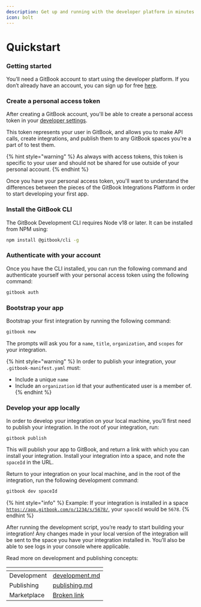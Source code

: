 ```yaml
---
description: Get up and running with the developer platform in minutes.
icon: bolt
---
```


# Quickstart

### Getting started

You’ll need a GitBook account to start using the developer platform. If you don’t already have an account, you can sign up for free [here](https://app.gitbook.com/join).

### Create a personal access token

After creating a GitBook account, you'll be able to create a personal access token in your [developer settings](https://app.gitbook.com/account/developer).

This token represents your user in GitBook, and allows you to make API calls, create integrations, and publish them to any GitBook spaces you're a part of to test them.

{% hint style="warning" %}
As always with access tokens, this token is specific to your user and should not be shared for use outside of your personal account.
{% endhint %}

Once you have your personal access token, you'll want to understand the differences between the pieces of the GitBook Integrations Platform in order to start developing your first app.

### Install the GitBook CLI

The GitBook Development CLI requires Node v18 or later. It can be installed from NPM using:

```bash
npm install @gitbook/cli -g
```

### Authenticate with your account

Once you have the CLI installed, you can run the following command and authenticate yourself with your personal access token using the following command:

```bash
gitbook auth
```

### Bootstrap your app

Bootstrap your first integration by running the following command:

```bash
gitbook new
```

The prompts will ask you for a `name`, `title`, `organization`, and `scopes` for your integration.&#x20;

{% hint style="warning" %}
In order to publish your integration, your `.gitbook-manifest.yaml` must:

* Include a unique `name`
* Include an `organization` id that your authenticated user is a member of.
{% endhint %}

### Develop your app locally

In order to develop your integration on your local machine, you’ll first need to publish your integration. In the root of your integration, run:

```
gitbook publish
```

This will publish your app to GitBook, and return a link with which you can install your integration. Install your integration into a space, and note the `spaceId` in the URL.

Return to your integration on your local machine, and in the root of the integration, run the following development command:

```bash
gitbook dev spaceId
```

{% hint style="info" %}
Example: If your integration is installed in a space [`https://app.gitbook.com/o/1234/s/5678/`](https://app.gitbook.com/s/yPzlUas0Q5RLUIZ0s3Cl/integrations/development-environment), your `spaceId` would be `5678`.
{% endhint %}

After running the development script, you’re ready to start building your integration! Any changes made in your local version of the integration will be sent to the space you have your integration installed in. You’ll also be able to see logs in your console where applicable.

Read more on development and publishing concepts:

<table data-view="cards"><thead><tr><th></th><th data-hidden data-card-target data-type="content-ref"></th></tr></thead><tbody><tr><td>Development</td><td><a href="development.md">development.md</a></td></tr><tr><td>Publishing</td><td><a href="publishing.md">publishing.md</a></td></tr><tr><td>Marketplace</td><td><a href="broken-reference">Broken link</a></td></tr></tbody></table>
